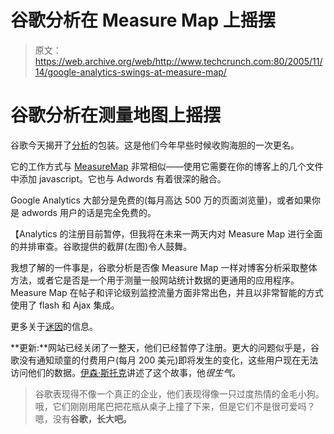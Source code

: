 # 谷歌分析在 Measure Map 上摇摆

> 原文：<https://web.archive.org/web/http://www.techcrunch.com:80/2005/11/14/google-analytics-swings-at-measure-map/>

# 谷歌分析在测量地图上摇摆

 [](https://web.archive.org/web/20220627080419/http://www.google.com/analytics/) 谷歌今天揭开了[分析](https://web.archive.org/web/20220627080419/http://www.google.com/analytics/)的包装。这是他们今年早些时候收购海胆的一次更名。

它的工作方式与 [MeasureMap](https://web.archive.org/web/20220627080419/http://www.beta.techcrunch.com/2005/10/12/measure-map-announcement/) 非常相似——使用它需要在你的博客上的几个文件中添加 javascript。它也与 Adwords 有着很深的融合。

Google Analytics 大部分是免费的(每月高达 500 万的页面浏览量)，或者如果你是 adwords 用户的话是完全免费的。

【Analytics 的注册目前暂停，但我将在未来一两天内对 Measure Map 进行全面的并排审查。谷歌提供的截屏(左图)令人鼓舞。

我想了解的一件事是，谷歌分析是否像 Measure Map 一样对博客分析采取整体方法，或者它是否是一个用于测量一般网站统计数据的更通用的应用程序。Measure Map 在帖子和评论级别监控流量方面非常出色，并且以非常智能的方式使用了 flash 和 Ajax 集成。

更多关于[迷因](https://web.archive.org/web/20220627080419/http://tech.memeorandum.com/051114/p16#a051114p16)的信息。

**更新:**网站已经关闭了一整天，他们已经暂停了注册。更大的问题似乎是，谷歌没有通知顽童的付费用户(每月 200 美元)即将发生的变化，这些用户现在无法访问他们的数据。[伊森·斯托克](https://web.archive.org/web/20220627080419/http://onotech.blogspot.com/2005_11_01_onotech_archive.html#113200904055483341)讲述了这个故事，他*很生气*。

> 谷歌表现得不像一个真正的企业，他们表现得像一只过度热情的金毛小狗。哦，它们刚刚用尾巴把花瓶从桌子上撞了下来，但是它们不是很可爱吗？嗯，没有**谷歌，长大吧。**